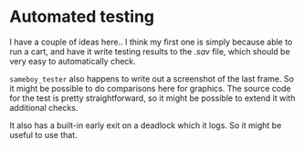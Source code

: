 # Automated testing

I have a couple of ideas here.. I think my first one is simply because able to
run a cart, and have it write testing results to the *.sav* file, which should be
very easy to automatically check.

`sameboy_tester` also happens to write out a screenshot of the last frame. So
it might be possible to do comparisons here for graphics. The source code for
the test is pretty straightforward, so it might be possible to extend it with
additional checks.

It also has a built-in early exit on a deadlock which it logs. So it might be
useful to use that.
